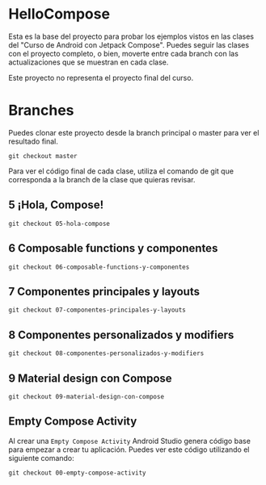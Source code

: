 # HelloCompose

Esta es la base del proyecto para probar los ejemplos vistos en las clases del "Curso de Android con Jetpack Compose".
Puedes seguir las clases con el proyecto completo, o bien, moverte entre cada branch con las actualizaciones que
se muestran en cada clase.

Este proyecto no representa el proyecto final del curso.

# Branches

Puedes clonar este proyecto desde la branch principal o master para ver el resultado final.

```git
git checkout master
```

Para ver el código final de cada clase, utiliza el comando de git que corresponda a la branch de la clase
que quieras revisar.

## 5 ¡Hola, Compose!

```git
git checkout 05-hola-compose
```

## 6 Composable functions y componentes

```git
git checkout 06-composable-functions-y-componentes
```

## 7 Componentes principales y layouts

```git
git checkout 07-componentes-principales-y-layouts
```

## 8 Componentes personalizados y modifiers

```git
git checkout 08-componentes-personalizados-y-modifiers
```

## 9 Material design con Compose

```git
git checkout 09-material-design-con-compose
```

## Empty Compose Activity

Al crear una `Empty Compose Activity` Android Studio genera código base para empezar a crear tu aplicación. Puedes ver
este código utilizando el siguiente comando:

```git
git checkout 00-empty-compose-activity
```